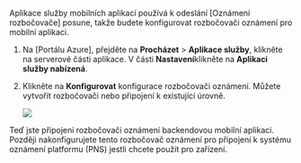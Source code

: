 Aplikace služby mobilních aplikací používá k odeslání [Oznámení rozbočovače] posune, takže budete konfigurovat rozbočovači oznámení pro mobilní aplikaci.

1. Na [Portálu Azure], přejděte na **Procházet** > **Aplikace služby**, klikněte na serverové části aplikace. V části **Nastavení**klikněte na **Aplikaci služby nabízená**.

2. Klikněte na **Konfigurovat** konfigurace rozbočovači oznámení. Můžete vytvořit rozbočovači nebo připojení k existující úrovně.

    ![](./media/app-service-mobile-create-notification-hub/configure-hub-flow.png)

Teď jste připojeni rozbočovači oznámení backendovou mobilní aplikaci. Později nakonfigurujete tento rozbočovač oznámení pro připojení k systému oznámení platformu (PNS) jestli chcete použít pro zařízení.

[Azure portálu]: https://portal.azure.com/
[Oznámení o rozbočovače]: https://azure.microsoft.com/en-us/documentation/articles/notification-hubs-push-notification-overview/
